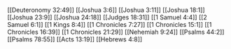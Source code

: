 [[Deuteronomy 32:49]]
[[Joshua 3:6]]
[[Joshua 3:11]]
[[Joshua 18:1]]
[[Joshua 23:9]]
[[Joshua 24:18]]
[[Judges 18:31]]
[[1 Samuel 4:4]]
[[2 Samuel 6:1]]
[[1 Kings 8:4]]
[[1 Chronicles 7:27]]
[[1 Chronicles 15:1]]
[[1 Chronicles 16:39]]
[[1 Chronicles 21:29]]
[[Nehemiah 9:24]]
[[Psalms 44:2]]
[[Psalms 78:55]]
[[Acts 13:19]]
[[Hebrews 4:8]]
